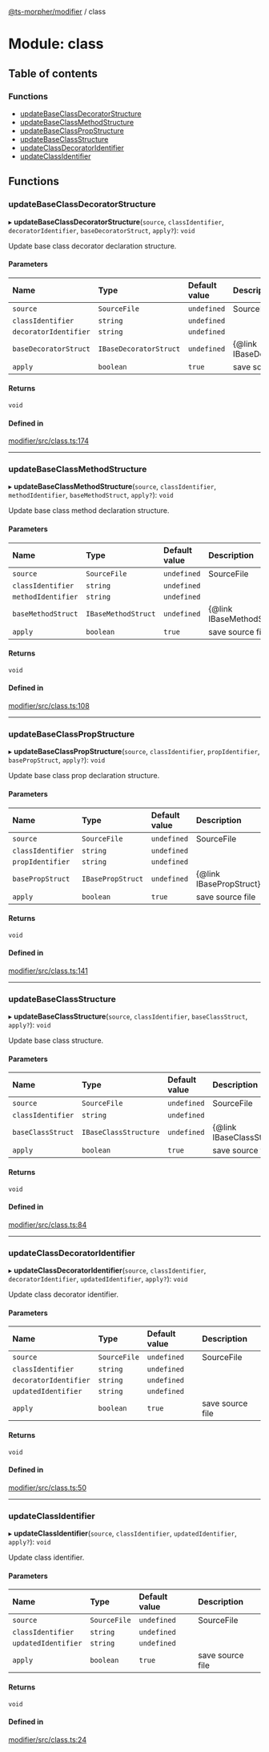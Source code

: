 [@ts-morpher/modifier](../README.md) / class

# Module: class

## Table of contents

### Functions

- [updateBaseClassDecoratorStructure](class.md#updatebaseclassdecoratorstructure)
- [updateBaseClassMethodStructure](class.md#updatebaseclassmethodstructure)
- [updateBaseClassPropStructure](class.md#updatebaseclasspropstructure)
- [updateBaseClassStructure](class.md#updatebaseclassstructure)
- [updateClassDecoratorIdentifier](class.md#updateclassdecoratoridentifier)
- [updateClassIdentifier](class.md#updateclassidentifier)

## Functions

### updateBaseClassDecoratorStructure

▸ **updateBaseClassDecoratorStructure**(`source`, `classIdentifier`, `decoratorIdentifier`, `baseDecoratorStruct`, `apply?`): `void`

Update base class decorator declaration structure.

#### Parameters

| Name | Type | Default value | Description |
| :------ | :------ | :------ | :------ |
| `source` | `SourceFile` | `undefined` | SourceFile |
| `classIdentifier` | `string` | `undefined` |  |
| `decoratorIdentifier` | `string` | `undefined` |  |
| `baseDecoratorStruct` | `IBaseDecoratorStruct` | `undefined` | {@link IBaseDecoratorStruct} |
| `apply` | `boolean` | `true` | save source file |

#### Returns

`void`

#### Defined in

[modifier/src/class.ts:174](https://github.com/linbudu599/morpher/blob/43a898f/packages/modifier/src/class.ts#L174)

___

### updateBaseClassMethodStructure

▸ **updateBaseClassMethodStructure**(`source`, `classIdentifier`, `methodIdentifier`, `baseMethodStruct`, `apply?`): `void`

Update base class method declaration structure.

#### Parameters

| Name | Type | Default value | Description |
| :------ | :------ | :------ | :------ |
| `source` | `SourceFile` | `undefined` | SourceFile |
| `classIdentifier` | `string` | `undefined` |  |
| `methodIdentifier` | `string` | `undefined` |  |
| `baseMethodStruct` | `IBaseMethodStruct` | `undefined` | {@link IBaseMethodStruct} |
| `apply` | `boolean` | `true` | save source file |

#### Returns

`void`

#### Defined in

[modifier/src/class.ts:108](https://github.com/linbudu599/morpher/blob/43a898f/packages/modifier/src/class.ts#L108)

___

### updateBaseClassPropStructure

▸ **updateBaseClassPropStructure**(`source`, `classIdentifier`, `propIdentifier`, `basePropStruct`, `apply?`): `void`

Update base class prop declaration structure.

#### Parameters

| Name | Type | Default value | Description |
| :------ | :------ | :------ | :------ |
| `source` | `SourceFile` | `undefined` | SourceFile |
| `classIdentifier` | `string` | `undefined` |  |
| `propIdentifier` | `string` | `undefined` |  |
| `basePropStruct` | `IBasePropStruct` | `undefined` | {@link IBasePropStruct} |
| `apply` | `boolean` | `true` | save source file |

#### Returns

`void`

#### Defined in

[modifier/src/class.ts:141](https://github.com/linbudu599/morpher/blob/43a898f/packages/modifier/src/class.ts#L141)

___

### updateBaseClassStructure

▸ **updateBaseClassStructure**(`source`, `classIdentifier`, `baseClassStruct`, `apply?`): `void`

Update base class structure.

#### Parameters

| Name | Type | Default value | Description |
| :------ | :------ | :------ | :------ |
| `source` | `SourceFile` | `undefined` | SourceFile |
| `classIdentifier` | `string` | `undefined` |  |
| `baseClassStruct` | `IBaseClassStructure` | `undefined` | {@link IBaseClassStructure} |
| `apply` | `boolean` | `true` | save source file |

#### Returns

`void`

#### Defined in

[modifier/src/class.ts:84](https://github.com/linbudu599/morpher/blob/43a898f/packages/modifier/src/class.ts#L84)

___

### updateClassDecoratorIdentifier

▸ **updateClassDecoratorIdentifier**(`source`, `classIdentifier`, `decoratorIdentifier`, `updatedIdentifier`, `apply?`): `void`

Update class decorator identifier.

#### Parameters

| Name | Type | Default value | Description |
| :------ | :------ | :------ | :------ |
| `source` | `SourceFile` | `undefined` | SourceFile |
| `classIdentifier` | `string` | `undefined` |  |
| `decoratorIdentifier` | `string` | `undefined` |  |
| `updatedIdentifier` | `string` | `undefined` |  |
| `apply` | `boolean` | `true` | save source file |

#### Returns

`void`

#### Defined in

[modifier/src/class.ts:50](https://github.com/linbudu599/morpher/blob/43a898f/packages/modifier/src/class.ts#L50)

___

### updateClassIdentifier

▸ **updateClassIdentifier**(`source`, `classIdentifier`, `updatedIdentifier`, `apply?`): `void`

Update class identifier.

#### Parameters

| Name | Type | Default value | Description |
| :------ | :------ | :------ | :------ |
| `source` | `SourceFile` | `undefined` | SourceFile |
| `classIdentifier` | `string` | `undefined` |  |
| `updatedIdentifier` | `string` | `undefined` |  |
| `apply` | `boolean` | `true` | save source file |

#### Returns

`void`

#### Defined in

[modifier/src/class.ts:24](https://github.com/linbudu599/morpher/blob/43a898f/packages/modifier/src/class.ts#L24)
